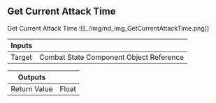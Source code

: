 ## Get Current Attack Time
Get Current Attack Time
![[../img/nd_img_GetCurrentAttackTime.png]]

|Inputs||
|--|--|
| Target | Combat State Component Object Reference |

|Outputs||
|--|--|
| Return Value | Float |
